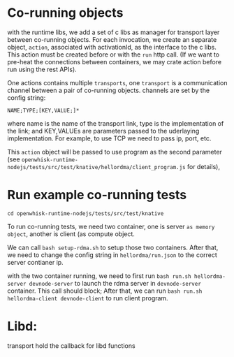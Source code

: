 # Co-running objects

with the runtime libs, we add a set of c libs as manager for transport layer between co-running objects. For each invocation, we create an separate object, `action`, associated with activationId, as the interface to the c libs. This action must be created before or with the `run` http call. (If we want to pre-heat the connections between containers, we may crate action before run using the rest APIs).

One actions contains multiple `transports`, one `transport` is a communication channel between a pair of co-running objects. channels are set by the config string:

```
NAME;TYPE;[KEY,VALUE;]*
```

where name is the name of the transport link, type is the implementation of the link; and KEY,VALUEs are parameters passed to the uderlaying implementation. For example, to use TCP we need to pass ip, port, etc.

This `action` object will be passed to use program as the second parameter (see `openwhisk-runtime-nodejs/tests/src/test/knative/hellordma/client_program.js` for details), 

# Run example co-running tests

`cd openwhisk-runtime-nodejs/tests/src/test/knative`

To run co-running tests, we need two container, one is server `as memory object`, another is client (as compute object.

We can call `bash setup-rdma.sh` to setup those two containers. After that, we need to change the config string in `hellordma/run.json` to the correct server contianer ip.

with the two container running, we need to first run `bash run.sh hellordma-server devnode-server` to launch the rdma server in `devnode-server` container. This call should block; After that, we can run `bash run.sh hellordma-client devnode-client` to run client program.


# Libd:
transport hold the callback for libd functions
